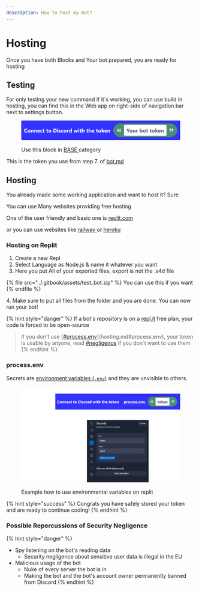 ```yaml
---
description: How to host my bot?
---
```


# Hosting

Once you have both Blocks and Your bot prepared, you are ready for hosting

## Testing

For only testing your new command if it´s working, you can use build in hosting, you can find this in the Web app on right-side of navigation bar next to settings button.

<figure><img src="../.gitbook/assets/screenshot (39) (1).png" alt=""><figcaption><p>Use this block in <a href="../toolbox/base.md">BASE </a>category</p></figcaption></figure>

This is the token you use from step 7. of [bot.md](bot.md "mention")

## Hosting

You already made some working application and want to host it? Sure

You can use Many websites providing free hosting

One of the user friendly and basic one is [replit.com](https://replit.com/)&#x20;

or you can use websites like [railway ](https://railway.app/)or [heroku](https://www.heroku.com/)



### Hosting on Replit

1. Create a new Repl
2. Select Language as Node.js & name it whatever you want
3. Here you put All of your exported files, export is not the .s4d file

{% file src="../.gitbook/assets/test_bot.zip" %}
You can use this if you want
{% endfile %}

4\. Make sure to put all files from the folder and you are done. You can now run your bot!

{% hint style="danger" %}
If a bot's repository is on a [repl.it](https://replit.com/) free plan, your code is forced to be open-source

> If you don't use [[#process.env](hosting.md#process.env "mention")](hosting.md#process.env), your token is usable by anyone, read [#negligence](hosting.md#negligence "mention") if you don´t want to use them
{% endhint %}

### process.env

Secrets are [environment variables (`.env`)](https://en.wikipedia.org/wiki/Environment\_variable) and they are unvisible to others.

<figure><img src="../.gitbook/assets/EEEEEEEEEEEEEEEE (1).png" alt=""><figcaption><p>Example how to use environmental variables on replit</p></figcaption></figure>

{% hint style="success" %}
Congrats you have safely stored your token and are ready to continue coding!
{% endhint %}

### Possible Repercussions of Security Negligence <a href="#negligence" id="negligence"></a>

{% hint style="danger" %}
* Spy listening on the bot's reading data
  * Security negligence about sensitive user data is illegal in the EU
* Malicious usage of the bot
  * Nuke of every server the bot is in
  * Making the bot and the bot's account owner permanently banned from Discord
{% endhint %}

